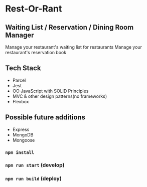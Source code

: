 # Rest-Or-Rant
## Waiting List / Reservation / Dining Room Manager

Manage your restaurant's waiting list for restaurants
Manage your restaurant's reservation book

## Tech Stack
- Parcel
- Jest
- OO JavaScript with SOLID Principles
- MVC & other design patterns(no frameworks)
- Flexbox

## Possible future additions
- Express
- MongoDB
- Mongoose

### `npm install`
### `npm run start` (develop)
### `npm run build` (deploy)